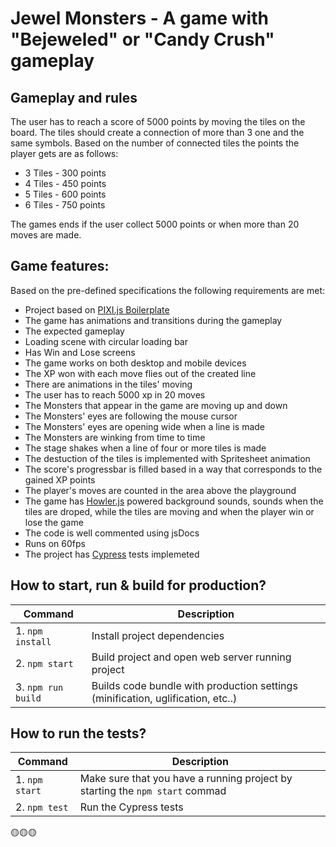 # Jewel Monsters - A game with "Bejeweled" or "Candy Crush" gameplay

## Gameplay and rules

The user has to reach a score of 5000 points by moving the tiles on the board. The tiles should create a connection of more than 3 one and the same symbols. Based on the number of connected tiles the points the player gets are as follows:
* 3 Tiles - 300 points
* 4 Tiles - 450 points
* 5 Tiles - 600 points
* 6 Tiles - 750 points 

The games ends if the user collect 5000 points or when more than 20 moves are made. 

## Game features:
Based on the pre-defined specifications the following requirements are met: 

* Project based on [PIXI.js Boilerplate](https://github.com/dopamine-lab/pixi-boilerplate)
* The game has animations and transitions during the gameplay
* The expected gameplay
* Loading scene with circular loading bar
* Has Win and Lose screens
* The game works on both desktop and mobile devices
* The XP won with each move flies out of the created line
* There are animations in the tiles' moving
* The user has to reach 5000 xp in 20 moves
* The Monsters that appear in the game are moving up and down
* The Monsters' eyes are following the mouse cursor
* The Monsters' eyes are opening wide when a line is made
* The Monsters are winking from time to time
* The stage shakes when a line of four or more tiles is made
* The destuction of the tiles is implemented with Spritesheet animation
* The score's progressbar is filled based in a way that corresponds to the gained XP points
* The player's moves are counted in the area above the playground
* The game has [Howler.js](https://howlerjs.com/) powered background sounds, sounds when the tiles are droped, while the tiles are moving and when the player win or lose the game
* The code is well commented using jsDocs
* Runs on 60fps
* The project has [Cypress](https://www.cypress.io/) tests implemeted
## How to start, run & build for production?

| Command | Description |
|---------|-------------|
| 1. `npm install` | Install project dependencies |
| 2. `npm start` | Build project and open web server running project |
| 3. `npm run build` | Builds code bundle with production settings (minification, uglification, etc..) |

## How to run the tests?

| Command | Description |
|---------|-------------|
| 1. `npm start` | Make sure that you have a running project by starting the `npm start` commad |
| 2. `npm test` | Run the Cypress tests |


🟡🟡🟡